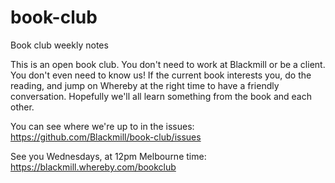 # book-club

Book club weekly notes

This is an open book club. You don't need to work at Blackmill or be a client.
You don't even need to know us!
If the current book interests you, do the reading,
and jump on Whereby at the right time to have a friendly conversation.
Hopefully we'll all learn something from the book and each other.

You can see where we're up to in the issues: https://github.com/Blackmill/book-club/issues

See you Wednesdays, at 12pm Melbourne time: https://blackmill.whereby.com/bookclub
